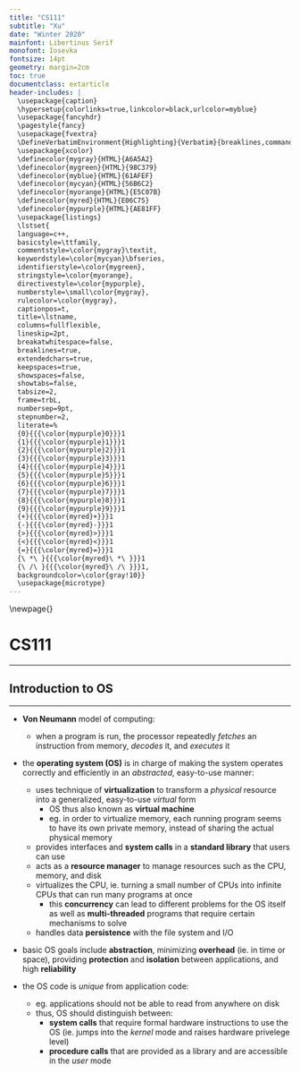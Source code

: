 ```yaml
---
title: "CS111"
subtitle: "Xu"
date: "Winter 2020"
mainfont: Libertinus Serif
monofont: Iosevka
fontsize: 14pt
geometry: margin=2cm
toc: true
documentclass: extarticle
header-includes: |
  \usepackage{caption}
  \hypersetup{colorlinks=true,linkcolor=black,urlcolor=myblue}
  \usepackage{fancyhdr}
  \pagestyle{fancy}
  \usepackage{fvextra}
  \DefineVerbatimEnvironment{Highlighting}{Verbatim}{breaklines,commandchars=\\\{\}}
  \usepackage{xcolor}
  \definecolor{mygray}{HTML}{A6A5A2}
  \definecolor{mygreen}{HTML}{98C379}
  \definecolor{myblue}{HTML}{61AFEF}
  \definecolor{mycyan}{HTML}{56B6C2}
  \definecolor{myorange}{HTML}{E5C07B}
  \definecolor{myred}{HTML}{E06C75}
  \definecolor{mypurple}{HTML}{AE81FF}
  \usepackage{listings}
  \lstset{
  language=c++,
  basicstyle=\ttfamily,
  commentstyle=\color{mygray}\textit,
  keywordstyle=\color{mycyan}\bfseries,
  identifierstyle=\color{mygreen},
  stringstyle=\color{myorange},
  directivestyle=\color{mypurple},
  numberstyle=\small\color{mygray},
  rulecolor=\color{mygray},
  captionpos=t,
  title=\lstname,
  columns=fullflexible,
  lineskip=2pt,
  breakatwhitespace=false,
  breaklines=true,
  extendedchars=true,
  keepspaces=true,
  showspaces=false,
  showtabs=false,
  tabsize=2,
  frame=trbL,
  numbersep=9pt,
  stepnumber=2,
  literate=%
  {0}{{{\color{mypurple}0}}}1
  {1}{{{\color{mypurple}1}}}1
  {2}{{{\color{mypurple}2}}}1
  {3}{{{\color{mypurple}3}}}1
  {4}{{{\color{mypurple}4}}}1
  {5}{{{\color{mypurple}5}}}1
  {6}{{{\color{mypurple}6}}}1
  {7}{{{\color{mypurple}7}}}1
  {8}{{{\color{mypurple}8}}}1
  {9}{{{\color{mypurple}9}}}1
  {+}{{{\color{myred}+}}}1
  {-}{{{\color{myred}-}}}1
  {>}{{{\color{myred}>}}}1
  {<}{{{\color{myred}<}}}1
  {=}{{{\color{myred}=}}}1
  {\ *\ }{{{\color{myred}\ *\ }}}1
  {\ /\ }{{{\color{myred}\ /\ }}}1,
  backgroundcolor=\color{gray!10}}
  \usepackage{microtype}
---
```


\newpage{}

# CS111
***

## Introduction to OS
***

- **Von Neumann** model of computing:
  - when a program is run, the processor repeatedly *fetches* an instruction from memory, *decodes* it, and *executes* it

- the **operating system (OS)** is in charge of making the system operates correctly and efficiently in an *abstracted*, easy-to-use manner:
  - uses technique of **virtualization** to transform a *physical* resource into a generalized, easy-to-use *virtual* form
    - OS thus also known as **virtual machine**
    - eg. in order to virtualize memory, each running program seems to have its own private memory, instead of sharing the actual physical memory
  - provides interfaces and **system calls** in a **standard library** that users can use
  - acts as a **resource manager** to manage resources such as the CPU, memory, and disk
  - virtualizes the CPU, ie. turning a small number of CPUs into infinite CPUs that can run many programs at once
    - this **concurrency** can lead to different problems for the OS itself as well as **multi-threaded** programs that require certain mechanisms to solve
  - handles data **persistence** with the file system and I/O
- basic OS goals include **abstraction**, minimizing **overhead** (ie. in time or space), providing **protection** and **isolation** between applications, and high **reliability**
- the OS code is *unique* from application code:
  - eg. applications should not be able to read from anywhere on disk
  - thus, OS should distinguish between:
    - **system calls** that require formal hardware instructions to use the OS (ie. jumps into the *kernel* mode and raises hardware privelege level)
    - **procedure calls** that are provided as a library and are accessible in the *user* mode
